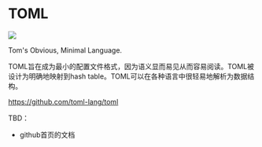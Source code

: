 # TOML

![](https://github.com/toml-lang/toml/raw/master/logos/toml-200.png)

Tom's Obvious, Minimal Language.

TOML旨在成为最小的配置文件格式，因为语义显而易见从而容易阅读。TOML被设计为明确地映射到hash table。TOML可以在各种语言中很轻易地解析为数据结构。

https://github.com/toml-lang/toml

TBD：

- github首页的文档